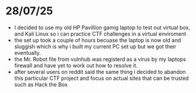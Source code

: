 # 28/07/25 
- I decided to use my old HP Pavillion gamig laptop to test out virtual box, and Kali Linux so i can practice CTF challenges in a virtual enviroment 
- the set up took a couple of hours becuase the laptop is now old and sluggish which is why i built my current PC set up but we got their eventually. 
- the Mr. Robot file from vulnhub was registerd as a virus by my laptops firewall and have yet to work out how to resolve it. 
- after several users on reddit said the same thing i decided to abandon this particular CTF project and focus on actual sites that can be trusted such as Hack the Box 
